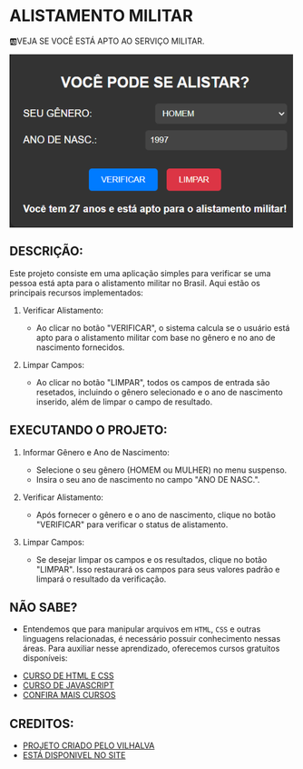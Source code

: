 # ALISTAMENTO MILITAR
🆎VEJA SE VOCÊ ESTÁ APTO AO SERVIÇO MILITAR.

<img src="FOTO.png" align="center" width="500"> <br>

## DESCRIÇÃO:
Este projeto consiste em uma aplicação simples para verificar se uma pessoa está apta para o alistamento militar no Brasil. Aqui estão os principais recursos implementados:

1. Verificar Alistamento:
   - Ao clicar no botão "VERIFICAR", o sistema calcula se o usuário está apto para o alistamento militar com base no gênero e no ano de nascimento fornecidos.
   
2. Limpar Campos:
   - Ao clicar no botão "LIMPAR", todos os campos de entrada são resetados, incluindo o gênero selecionado e o ano de nascimento inserido, além de limpar o campo de resultado.

## EXECUTANDO O PROJETO:
1. Informar Gênero e Ano de Nascimento:
   - Selecione o seu gênero (HOMEM ou MULHER) no menu suspenso.
   - Insira o seu ano de nascimento no campo "ANO DE NASC.".

2. Verificar Alistamento:
   - Após fornecer o gênero e o ano de nascimento, clique no botão "VERIFICAR" para verificar o status de alistamento.

3. Limpar Campos:
   - Se desejar limpar os campos e os resultados, clique no botão "LIMPAR". Isso restaurará os campos para seus valores padrão e limpará o resultado da verificação.

## NÃO SABE?
- Entendemos que para manipular arquivos em `HTML`, `CSS` e outras linguagens relacionadas, é necessário possuir conhecimento nessas áreas. Para auxiliar nesse aprendizado, oferecemos cursos gratuitos disponíveis:
* [CURSO DE HTML E CSS](https://github.com/VILHALVA/CURSO-DE-HTML-E-CSS)
* [CURSO DE JAVASCRIPT](https://github.com/VILHALVA/CURSO-DE-JAVASCRIPT)
* [CONFIRA MAIS CURSOS](https://github.com/VILHALVA?tab=repositories&q=+topic:CURSO)

## CREDITOS:
- [PROJETO CRIADO PELO VILHALVA](https://github.com/VILHALVA)
- [ESTÁ DISPONIVEL NO SITE](https://vilhalva.github.io/STYLER/STYLER.html)

